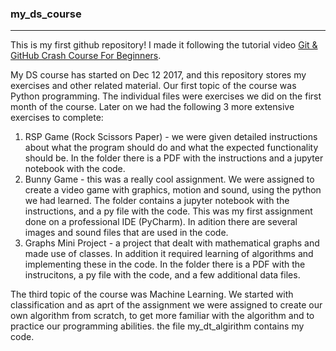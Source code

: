 ### my_ds_course
---------
This is my first github repository! I made it following the tutorial video [Git & GitHub Crash Course For Beginners](https://www.youtube.com/watch?time_continue=1702&v=SWYqp7iY_Tc).

My DS course has started on Dec 12 2017, and this repository stores my exercises and other related material.
Our first topic of the course was Python programming. The individual files were exercises we did on the first month of the course.
Later on we had the following 3 more extensive exercises to complete:
1. RSP Game (Rock Scissors Paper) - we were given detailed instructions about what the program should do and what the expected functionality should be. In the folder there is a PDF with the instructions and a jupyter notebook with the code.
2. Bunny Game - this was a really cool assignment. We were assigned to create a video game with graphics, motion and sound, using the python we had learned. The folder contains a jupyter notebook with the instructions, and a py file with the code. This was my first assignment done on a professional IDE (PyCharm). In adition there are several images and sound files that are used in the code.
3. Graphs Mini Project - a project that dealt with mathematical graphs and made use of classes. In addition it required learning of algorithms and implementing these in the code. In the folder there is a PDF with the instrucitons, a py file with the code, and a few additional data files.

The third topic of the course was Machine Learning. We started with classification and as aprt of the assignment we were assigned to create our own algorithm from scratch, to get more familiar with the algorithm and to practice our programming abilities. the file my_dt_algirithm contains my code.

